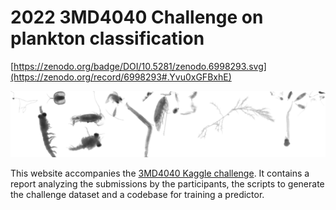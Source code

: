 # 2022 3MD4040 Challenge on plankton classification

[https://zenodo.org/badge/DOI/10.5281/zenodo.6998293.svg](https://zenodo.org/record/6998293#.Yvu0xGFBxhE)


![header](https://github.com/jeremyfix/planktonChallenge/blob/main/header.png?raw=true)

This website accompanies the [3MD4040 Kaggle challenge](https://www.kaggle.com/competitions/3md4040-2022-challenge/). It contains a report analyzing the submissions by the participants, the scripts to generate the challenge dataset and a codebase for training a predictor.


